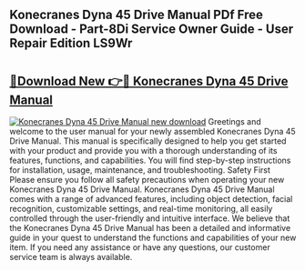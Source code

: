 ## Konecranes Dyna 45 Drive Manual PDf Free Download - Part-8Di Service Owner Guide - User Repair Edition LS9Wr

# <h2><a href="http://cf27323.oget.top/?id=Konecranes+Dyna+45+Drive+Manual">🔗Download New 👉🔴 Konecranes Dyna 45 Drive Manual</a></h2>

[![Konecranes Dyna 45 Drive Manual new download](https://i.imgur.com/5g1atiW.png)](http://cf27323.oget.top/?id=Konecranes+Dyna+45+Drive+Manual)
Greetings and welcome to the user manual for your newly assembled Konecranes Dyna 45 Drive Manual. This manual is specifically designed to help you get started with your product and provide you with a thorough understanding of its features, functions, and capabilities. You will find step-by-step instructions for installation, usage, maintenance, and troubleshooting. Safety First Please ensure you follow all safety precautions when operating your new Konecranes Dyna 45 Drive Manual. Konecranes Dyna 45 Drive Manual comes with a range of advanced features, including object detection, facial recognition, customizable settings, and real-time monitoring, all easily controlled through the user-friendly and intuitive interface. We believe that the Konecranes Dyna 45 Drive Manual has been a detailed and informative guide in your quest to understand the functions and capabilities of your new item. If you need any assistance or have any questions, our customer service team is always available.
